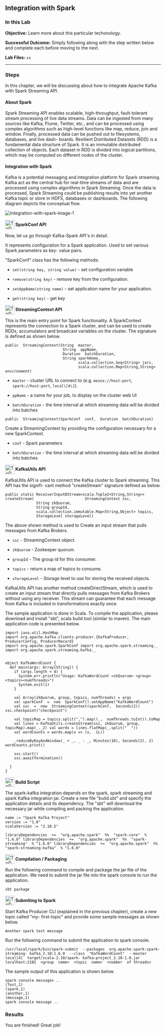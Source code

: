 ## Integration with Spark

### In this Lab

**Objective:** Learn more about this particular techonology.

**Successful Outcome:** Simply following along with the step written below and complete each before moving to the next.

**Lab Files:** `xx`

----

### Steps

In this chapter, we will be discussing about how to integrate Apache Kafka with Spark Streaming API.

#### About Spark

Spark Streaming API enables scalable, high-throughput, fault-tolerant stream processing of live data streams. Data can be ingested from many sources like Kafka, Flume, Twitter, etc., and can be processed using complex algorithms such as high-level functions like map, reduce, join and window. Finally, processed data can be pushed out to filesystems, databases, and live dash- boards. Resilient Distributed Datasets (RDD) is a fundamental data structure of Spark. It is an immutable distributed collection of objects. Each dataset in RDD is divided into logical partitions, which may be computed on different nodes of the cluster.

#### Integration with Spark


Kafka is a potential messaging and integration platform for Spark streaming. Kafka act as the central hub for real-time streams of data and are processed using complex algorithms in Spark Streaming. Once the data is processed, Spark Streaming could be publishing results into yet another Kafka topic or store in HDFS, databases or dashboards. The following diagram depicts the conceptual flow.

![integration-with-spark-image-1](https://user-images.githubusercontent.com/21102559/41253087-3de4b6b0-6d8d-11e8-9fbe-16a798a663e1.png)

<img src="https://user-images.githubusercontent.com/558905/40613898-7a6c70d6-624e-11e8-9178-7bde851ac7bd.png" align="left" width="30" height="30" title="ToDo Logo"/>
<h4>SparkConf API</h4>

Now, let us go through Kafka-Spark API's in detail. 

It represents configuration for a Spark application. Used to set various Spark parameters as key- value pairs.

"SparkConf" class has the following methods:

-   `set(string key, string value)` - set configuration variable

-   `remove(string key)` - remove key from the configuration.

-   `setAppName(string name)` - set application name for your application.

-   `get(string key)` - get key


<img src="https://user-images.githubusercontent.com/558905/40613898-7a6c70d6-624e-11e8-9178-7bde851ac7bd.png" align="left" width="30" height="30" title="ToDo Logo"/>
<h4>StreamingContext API</h4>

This is the main entry point for Spark functionality. A SparkContext represents the connection to a Spark cluster, and can be used to create RDDs, accumulators and broadcast variables on the cluster. The signature is defined as shown below.
```
public  StreamingContext(String  master,
                          String  appName, 
                          Duration  batchDuration, 
                          String sparkHome,
                                 scala.collection.Seq<String> jars, 
                                 scala.collection.Map<String,String> environment)

```

- `master` - cluster URL to connect to (e.g. `mesos://host:port`, `spark://host:port`, `local\[4\]`).

- `ppName` - a name for your job, to display on the cluster web UI

- `batchDuration` - the time interval at which streaming data will be divided into batches

```
public  StreamingContext(SparkConf  conf,  Duration  batchDuration)
```

Create a StreamingContext by providing the configuration necessary for a new SparkContext.

-   `conf` - Spark parameters

-   `batchDuration` - the time interval at which streaming data will be divided into batches


<img src="https://user-images.githubusercontent.com/558905/40613898-7a6c70d6-624e-11e8-9178-7bde851ac7bd.png" align="left" width="30" height="30" title="ToDo Logo"/>
<h4>KafkaUtils API</h4>

KafkaUtils API is used to connect the Kafka cluster to Spark streaming. This API has the signifi- cant method "createStream" signature defined as below.
```
public static ReceiverInputDStream<scala.Tuple2<String,String>> createStream(                       StreamingContext ssc,
              String zkQuorum, 
              String groupId,
              scala.collection.immutable.Map<String,Object> topics, 
              StorageLevel storageLevel)
```

The above shown method is used to Create an input stream that pulls messages from Kafka Brokers.

- `ssc` - StreamingContext object.

- `zkQuorum` - Zookeeper quorum.

- `groupId` - The group id for this consumer.

- `topics` - return a map of topics to consume.

- `storageLevel` - Storage level to use for storing the received objects.

KafkaUtils API has another method createDirectStream, which is used to create an input stream that directly pulls messages from Kafka Brokers without using any receiver. This stream can guarantee that each message from Kafka is included in transformations exactly once.

The sample application is done in Scala. To compile the application, please download and install "sbt", scala build tool (similar to maven). The main application code is presented below.
```
import java.util.HashMap
import org.apache.kafka.clients.producer.{KafkaProducer, ProducerConfig, ProducerRecord}
import org.apache.spark.SparkConf import org.apache.spark.streaming._
import org.apache.spark.streaming.kafka._


object KafkaWordCount {
  def main(args: Array[String]) { 
    if (args.length < 4) {
      System.err.println("Usage: KafkaWordCount <zkQuorum> <group> <topics><numThreads>")
      System.exit(1)
    }

    val Array(zkQuorum, group, topics, numThreads) = args
    val sparkConf  =  new  SparkConf().setAppName("KafkaWordCount") 
    val ssc  =  new  StreamingContext(sparkConf,  Seconds(2)) ssc.checkpoint("checkpoint")

    val topicMap = topics.split(",").map((_,  numThreads.toInt)).toMap
    val lines = KafkaUtils.createStream(ssc, zkQuorum, group, topicMap).map(_._2) val words = lines.flatMap(_.split("  "))
    val wordCounts = words.map(x => (x,  1L))

    .reduceByKeyAndWindow(_ + _, _ - _, Minutes(10), Seconds(2), 2) wordCounts.print()

    ssc.start() 
    ssc.awaitTermination()
  
  }
}

```

<img src="https://user-images.githubusercontent.com/558905/40613898-7a6c70d6-624e-11e8-9178-7bde851ac7bd.png" align="left" width="30" height="30" title="ToDo Logo"/>
<h4>Build Script</h4>

The spark-kafka integration depends on the spark, spark streaming and spark Kafka integration jar. Create a new file "build.sbt" and specify the application details and its dependency. The "sbt" will download the necessary jar while compiling and packing the application.
```
name := "Spark Kafka Project" 
version := "1.0"
scalaVersion := "2.10.5"

libraryDependencies  +=  "org.apache.spark"  %%  "spark-core"  %  "1.6.0" libraryDependencies  +=  "org.apache.spark"  %%  "spark-streaming"  %	"1.6.0" libraryDependencies  +=  "org.apache.spark"  %%  "spark-streaming-kafka"  %	"1.6.0"
```

<img src="https://user-images.githubusercontent.com/558905/40613898-7a6c70d6-624e-11e8-9178-7bde851ac7bd.png" align="left" width="30" height="30" title="ToDo Logo"/>
<h4>Compilation / Packaging</h4>

Run the following command to compile and package the jar file of the application. We need to submit the jar file into the spark console to run the application.
```
sbt package
```

<img src="https://user-images.githubusercontent.com/558905/40613898-7a6c70d6-624e-11e8-9178-7bde851ac7bd.png" align="left" width="30" height="30" title="ToDo Logo"/>
<h4>Submiting to Spark</h4>

Start Kafka Producer CLI (explained in the previous chapter), create a new topic called "my- first-topic" and provide some sample messages as shown below.
```
Another spark test message
```

Run the following command to submit the application to spark console.
```
/usr/local/spark/bin/spark-submit  --packages  org.apache.spark:spark-streaming- kafka_2.10:1.6.0  --class  "KafkaWordCount"  --master  local[4]  target/scala-2.10/spark- kafka-project_2.10-1.0.jar  localhost:2181  <group  name>  <topic  name>  <number  of threads>
```

The sample output of this application is shown below.
```
spark console messages .. 
(Test,1)
(spark,1) 
(another,1) 
(message,1)
spark console message ..
```


### Results

You are finished! Great job!